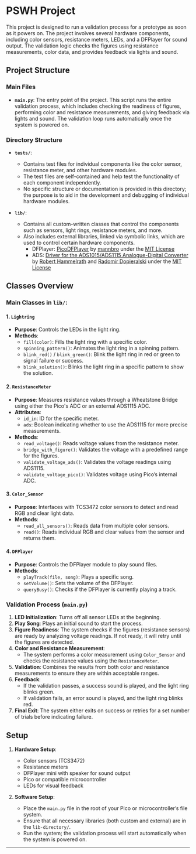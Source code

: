 # PSWH Project

This project is designed to run a validation process for a prototype as soon as it powers on. The project involves several hardware components, including color sensors, resistance meters, LEDs, and a DFPlayer for sound output. The validation logic checks the figures using resistance measurements, color data, and provides feedback via lights and sound.

## Project Structure

### Main Files
- **`main.py`**: The entry point of the project. This script runs the entire validation process, which includes checking the readiness of figures, performing color and resistance measurements, and giving feedback via lights and sound. The validation loop runs automatically once the system is powered on.

### Directory Structure
- **`tests/`**: 
  - Contains test files for individual components like the color sensor, resistance meter, and other hardware modules.
  - The test files are self-contained and help test the functionality of each component independently.
  - No specific structure or documentation is provided in this directory; the purpose is to aid in the development and debugging of individual hardware modules.

- **`lib/`**: 
  - Contains all custom-written classes that control the components such as sensors, light rings, resistance meters, and more.
  - Also includes external libraries, linked via symbolic links, which are used to control certain hardware components.
    - DFPlayer: [PicoDFPlayer](https://github.com/mannbro/PicoDFPlayer/blob/main/picodfplayer.py) by [mannbro](https://github.com/mannbro) under the [MIT License](https://opensource.org/license/MIT)
    - ADS: [Driver for the ADS1015/ADS1115 Analogue-Digital Converter](https://github.com/robert-hh/ads1x15/blob/master/ads1x15.py) by [Robert Hammelrath](https://github.com/robert-hh) and [Radomir Dopieralski](https://github.com/deshipu) under the [MIT License](https://opensource.org/license/MIT)

## Classes Overview

### **Main Classes in `lib/`:**

#### 1. **`Lightring`**
   - **Purpose**: Controls the LEDs in the light ring.
   - **Methods**:
     - `fill(color)`: Fills the light ring with a specific color.
     - `spinning_pattern()`: Animates the light ring in a spinning pattern.
     - `blink_red()` / `blink_green()`: Blink the light ring in red or green to signal failure or success.
     - `blink_solution()`: Blinks the light ring in a specific pattern to show the solution.

#### 2. **`ResistanceMeter`**
   - **Purpose**: Measures resistance values through a Wheatstone Bridge using either the Pico's ADC or an external ADS1115 ADC.
   - **Attributes**:
     - `id_in`: ID for the specific meter.
     - `ads`: Boolean indicating whether to use the ADS1115 for more precise measurements.
   - **Methods**:
     - `read_voltage()`: Reads voltage values from the resistance meter.
     - `bridge_with_figure()`: Validates the voltage with a predefined range for the figures.
     - `validate_voltage_ads()`: Validates the voltage readings using ADS1115.
     - `validate_voltage_pico()`: Validates voltage using Pico’s internal ADC.
   
#### 3. **`Color_Sensor`**
   - **Purpose**: Interfaces with TCS3472 color sensors to detect and read RGB and clear light data.
   - **Methods**:
     - `read_all_sensors()`: Reads data from multiple color sensors.
     - `read()`: Reads individual RGB and clear values from the sensor and returns them.
   
#### 4. **`DFPlayer`**
   - **Purpose**: Controls the DFPlayer module to play sound files.
   - **Methods**:
     - `playTrack(file, song)`: Plays a specific song.
     - `setVolume()`: Sets the volume of the DFPlayer.
     - `queryBusy()`: Checks if the DFPlayer is currently playing a track.

### Validation Process (`main.py`)

1. **LED Initialization**: Turns off all sensor LEDs at the beginning.
2. **Play Song**: Plays an initial sound to start the process.
3. **Figure Readiness**: The system checks if the figures (resistance sensors) are ready by analyzing voltage readings. If not ready, it will retry until the figures are detected.
4. **Color and Resistance Measurement**: 
   - The system performs a color measurement using `Color_Sensor` and checks the resistance values using the `ResistanceMeter`.
5. **Validation**: Combines the results from both color and resistance measurements to ensure they are within acceptable ranges.
6. **Feedback**: 
   - If the validation passes, a success sound is played, and the light ring blinks green.
   - If validation fails, an error sound is played, and the light ring blinks red.
7. **Final Exit**: The system either exits on success or retries for a set number of trials before indicating failure.


## Setup

1. **Hardware Setup**:
   - Color sensors (TCS3472)
   - Resistance meters
   - DFPlayer mini with speaker for sound output
   - Pico or compatible microcontroller
   - LEDs for visual feedback

2. **Software Setup**:
   - Place the `main.py` file in the root of your Pico or microcontroller’s file system.
   - Ensure that all necessary libraries (both custom and external) are in the `lib-directory/`.
   - Run the system; the validation process will start automatically when the system is powered on.

---

